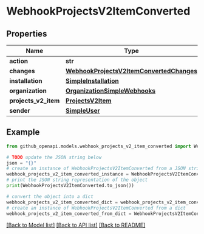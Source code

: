 # WebhookProjectsV2ItemConverted


## Properties

Name | Type | Description | Notes
------------ | ------------- | ------------- | -------------
**action** | **str** |  | 
**changes** | [**WebhookProjectsV2ItemConvertedChanges**](WebhookProjectsV2ItemConvertedChanges.md) |  | 
**installation** | [**SimpleInstallation**](SimpleInstallation.md) |  | [optional] 
**organization** | [**OrganizationSimpleWebhooks**](OrganizationSimpleWebhooks.md) |  | 
**projects_v2_item** | [**ProjectsV2Item**](ProjectsV2Item.md) |  | 
**sender** | [**SimpleUser**](SimpleUser.md) |  | 

## Example

```python
from github_openapi.models.webhook_projects_v2_item_converted import WebhookProjectsV2ItemConverted

# TODO update the JSON string below
json = "{}"
# create an instance of WebhookProjectsV2ItemConverted from a JSON string
webhook_projects_v2_item_converted_instance = WebhookProjectsV2ItemConverted.from_json(json)
# print the JSON string representation of the object
print(WebhookProjectsV2ItemConverted.to_json())

# convert the object into a dict
webhook_projects_v2_item_converted_dict = webhook_projects_v2_item_converted_instance.to_dict()
# create an instance of WebhookProjectsV2ItemConverted from a dict
webhook_projects_v2_item_converted_from_dict = WebhookProjectsV2ItemConverted.from_dict(webhook_projects_v2_item_converted_dict)
```
[[Back to Model list]](../README.md#documentation-for-models) [[Back to API list]](../README.md#documentation-for-api-endpoints) [[Back to README]](../README.md)


